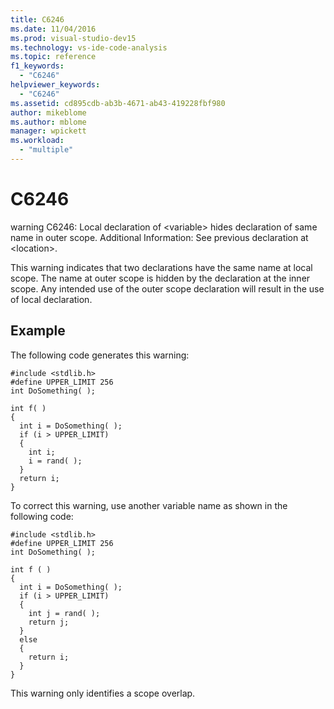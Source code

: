 ```yaml
---
title: C6246
ms.date: 11/04/2016
ms.prod: visual-studio-dev15
ms.technology: vs-ide-code-analysis
ms.topic: reference
f1_keywords:
  - "C6246"
helpviewer_keywords:
  - "C6246"
ms.assetid: cd895cdb-ab3b-4671-ab43-419228fbf980
author: mikeblome
ms.author: mblome
manager: wpickett
ms.workload:
  - "multiple"
---
```

# C6246
warning C6246: Local declaration of \<variable> hides declaration of same name in outer scope. Additional Information: See previous declaration at \<location>.

 This warning indicates that two declarations have the same name at local scope. The name at outer scope is hidden by the declaration at the inner scope. Any intended use of the outer scope declaration will result in the use of local declaration.

## Example
 The following code generates this warning:

```
#include <stdlib.h>
#define UPPER_LIMIT 256
int DoSomething( );

int f( )
{
  int i = DoSomething( );
  if (i > UPPER_LIMIT)
  {
    int i;
    i = rand( );
  }
  return i;
}
```

 To correct this warning, use another variable name as shown in the following code:

```
#include <stdlib.h>
#define UPPER_LIMIT 256
int DoSomething( );

int f ( )
{
  int i = DoSomething( );
  if (i > UPPER_LIMIT)
  {
    int j = rand( );
    return j;
  }
  else
  {
    return i;
  }
}
```

 This warning only identifies a scope overlap.